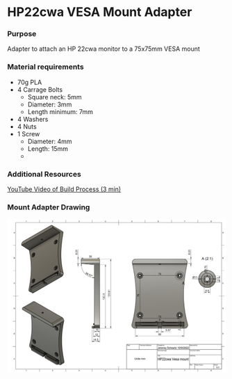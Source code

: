 # HP22cwa  VESA Mount Adapter 




### Purpose
Adapter to attach an HP 22cwa monitor to a 75x75mm VESA mount

### Material requirements
 - 70g PLA
 - 4 Carrage Bolts
	 - Square neck: 5mm
	 - Diameter: 3mm
	 - Length minimum: 7mm
 - 4 Washers
 - 4 Nuts
 - 1 Screw
	 - Diameter: 4mm
	 - Length: 15mm
	 - 
 ### Additional Resources
 [ YouTube Video of Build Process (3 min)](https://youtu.be/rdRXjx3tbT0)

### Mount Adapter Drawing

![Adapter Drawing](https://github.com/JS-CTRL/HP22cwa-Vesa-Mount/blob/main/VESA_Drawing_PNG.PNG?raw=true)


